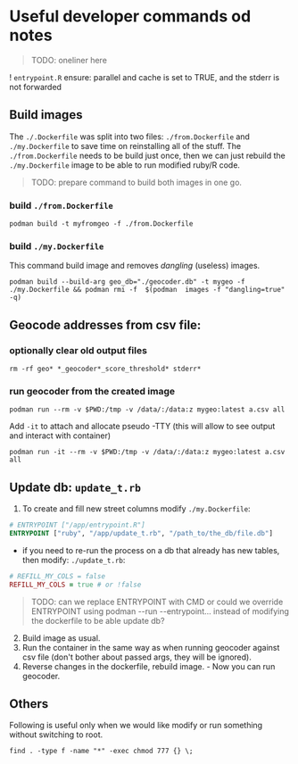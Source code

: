 # Useful developer commands od notes

> TODO: oneliner here

! `entrypoint.R` ensure: parallel and cache is set to TRUE, and the stderr is not forwarded

## Build images

The `./.Dockerfile` was split into two files: `./from.Dockerfile` and `./my.Dockerfile` to save time on reinstalling all of the stuff. The `./from.Dockerfile` needs to be build just once, then we can just rebuild the `./my.Dockerfile` image to be able to run modified ruby/R code.

> TODO: prepare command to build both images in one go.

### build `./from.Dockerfile`

`podman build -t myfromgeo -f ./from.Dockerfile`

<!-- `podman build -t mygeo -f ./my.Dockerfile`
`podman rmi -f  $(podman  images -f "dangling=true" -q)` -->

### build `./my.Dockerfile`

This command build image and removes *dangling* (useless) images.

`podman build --build-arg geo_db="./geocoder.db" -t mygeo -f ./my.Dockerfile && podman rmi -f  $(podman  images -f "dangling=true" -q)`

## Geocode addresses from csv file: 

### optionally clear old output files
 
`rm -rf geo* *_geocoder*_score_threshold* stderr*`

### run geocoder from the created image

`podman run --rm -v $PWD:/tmp -v /data/:/data:z mygeo:latest a.csv all`

<!-- Add -a after run to attach to the container. Optionally specify stdout/stderr/stdin. -->

Add `-it` to attach and allocate pseudo -TTY (this will allow to see output and interact with container)

`podman run -it --rm -v $PWD:/tmp -v /data/:/data:z mygeo:latest a.csv all`

## Update db: `update_t.rb`

1. To create and fill new street columns modify `./my.Dockerfile`:

```dockerfile
# ENTRYPOINT ["/app/entrypoint.R"]
ENTRYPOINT ["ruby", "/app/update_t.rb", "/path_to/the_db/file.db"]
```

 - if you need to re-run the process on a db that already has new tables, then modify: `./update_t.rb`:

```ruby
# REFILL_MY_COLS = false
REFILL_MY_COLS = true # or !false
```

> TODO: can we replace ENTRYPOINT with CMD or could we override ENTRYPOINT using podman --run --entrypoint... instead of modifying the dockerfile to be able update db?

2. Build image as usual.
3. Run the container in the same way as when running geocoder against csv file (don't bother about passed args, they will be ignored).
4. Reverse changes in the dockerfile, rebuild image. - Now you can run geocoder.

## Others

Following is useful only when we would like modify or run something without switching to root.

`find . -type f -name "*" -exec chmod 777 {} \;`
